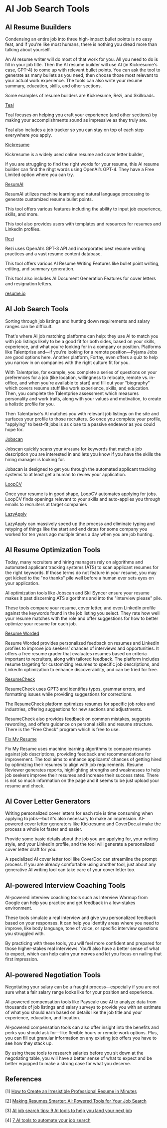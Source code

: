 # AI Job Search Tools


## AI Resume Buuilders

Condensing an entire job into three high-impact bullet points is no easy feat, and if you're like most humans, there is nothing you dread more than talking about yourself.

An AI resume writer  will do most of that work for you. All you need to do is fill in your job title. Then the AI resume builder will use AI (in Kickresume's case, GPT-4) to come up with relevant bullet points. You can ask the tool to generate as many bullets as you need, then choose those most relevant to your actual work experience. The tools can also write your resume summary, education, skills, and other sections.

Some examples of resume builders are Kickresume, Rezi, and Skillroads.


[Teal](https://www.tealhq.com/)

Teal focuses on helping you craft your experience (and other sections) by making your accomplishments sound as impressive as they truly are. 

Teal also includes a job tracker so you can stay on top of each step everywhere you apply.


[Kickresume](https://www.kickresume.com/en/)

Kickresume is a widely used online resume and cover letter builder, 

If you are struggling to find the right words for your resume, this AI resume builder can find the rihgt words using OpenAI’s GPT-4. They have a Free Limited option where you can try.


[ResumAI](https://www.wonsulting.ai/resumai)

ResumAI utilizes machine learning and natural language processing to generate customized resume bullet points. 

This tool offers various features including the ability to input job experience, skills, and more. 

This tool also provides users with templates and resources for resumes and LinkedIn profiles.


[Rezi](https://www.rezi.ai/)

Rezi uses OpenAI’s GPT-3 API and incorporates best resume writing practices and a vast resume content database. 

This tool offers various AI Resume Writing Features like bullet point writing, editing, and summary generation. 

This tool also includes AI Document Generation Features for cover letters and resignation letters.


[resume.io](https://resume.io/)


## AI Job Search Tools

Sorting through job listings and hunting down requirements and salary ranges can be difficult. 

That's where AI job matching platforms can help: they use AI to match you with job listings likely to be a good fit for both sides, based on your skills, experience, and what you're looking for in a company or position. Platforms like Talentprise and—if you're looking for a remote position—Pyjama Jobs are good options here. Another platform, Fortay, even offers a quiz to help you narrow in on companies with the right culture fit for you.

With Talentprise, for example, you complete a series of questions on your preferences for a job (like location, willingness to relocate, remote vs. in-office, and when you're available to start) and fill out your "biography" which covers resume stuff like work experience, skills, and education. Then, you complete the Talentprise assessment which measures personality and work traits, along with your values and motivation, to create a holistic profile for you.

Then Talentprise's AI matches you with relevant job listings on the site and surfaces your profile to those recruiters. So once you complete your profile, "applying" to best-fit jobs is as close to a passive endeavor as you could hope for.


[Jobscan](https://www.jobscan.co/lp/ats-resume)

Jobscan quickly scans your `#resume` for keywords that match a job description you are interested in and lets you know if you have the skills the hiring manager is looking for.

Jobscan is designed to get you through the automated applicant tracking systems to at least get a human to review your application. 


[LoopCV](https://www.loopcv.pro/)

Once your resume is in good shape, LoopCV automates applying for jobs. LoopCV finds openings relevant to your skills and auto-applies you through emails to recruiters at target companies


[LazyApply](https://lazyapply.com/)

LazyApply  can massively speed up the process and eliminate typing and retyping of things like the start and end dates for some company you worked for ten years ago multiple times a day when you are job hunting.


## AI Resume Optimization Tools

Today, many recruiters and hiring managers rely on algorithms and automated applicant tracking systems (ATS) to scan applicant resumes for the right keywords. If those terms do not feature in your resume, you may get kicked to the "no thanks" pile well before a human ever sets eyes on your application. 

AI optimization tools like Jobscan and SkillSyncer ensure your resume makes it past discerning ATS algorithms and into the "interview please" pile.

These tools compare your resume, cover letter, and even LinkedIn profile against the keywords found in the job listing you select. They rate how well your resume matches with the role and offer suggestions for how to better optimize your resume for each job.


[Resume Worded](https://resumeworded.com/)

Resume Worded provides personalized feedback on resumes and LinkedIn profiles to improve job seekers’ chances of interviews and opportunities. It offers a free resume grader that evaluates resumes based on criteria important to recruiters, along with tailored feedback. The platform includes resume targeting for customizing resumes to specific job descriptions, and LinkedIn optimization to enhance discoverability, and can be tried for free.


[ResumeCheck](https://resumecheck.net/)

ResumeCheck uses GPT3 and identifies typos, grammar errors, and formatting issues while providing suggestions for corrections. 

The ResumeCheck platform optimizes resumes for specific job roles and industries, offering suggestions for new sections and adjustments. 

ResumeCheck also provides feedback on common mistakes, suggests rewording, and offers guidance on personal skills and resume structure. There is the “Free Check” program which is free to use.


[Fix My Resume](https://www.fixmyresume.xyz/)

Fix My Resume uses machine learning algorithms to compare resumes against job descriptions, providing feedback and recommendations for improvement. The tool aims to enhance applicants’ chances of getting hired by optimizing their resumes to align with job requirements. Resume Reviewer generates reports, highlighting strengths and weaknesses to help job seekers improve their resumes and increase their success rates. There is not so much information on the page and it seems to be just upload your resume and check.




## AI Cover Letter Generators

Writing personalized cover letters for each role is time consuming when applying to jobs—but it's also necessary to make an impression. AI-powered cover letter generators like Kickresume and CoverDoc.ai make the process a whole lot faster and easier.

Provide some basic details about the job you are applying for, your writing style, and your LinkedIn profile, and the tool will generate a personalized cover letter draft for you. 

A specialized AI cover letter tool like CoverDoc can streamline the prompt process. If you are already comfortable using another tool, just about any generative AI writing tool can take care of your cover letter too.


## AI-powered Interview Coaching Tools

AI-powered interview coaching tools such as Interview Warmup from Google can help you practice and get feedback in a low-stakes environment.

These tools simulate a real interview and give you personalized feedback based on your responses. It can help you identify areas where you need to improve, like body language, tone of voice, or specific interview questions you struggled with.

By practicing with these tools, you will feel more confident and prepared for those higher-stakes real interviews. You'll also have a better sense of what to expect, which can help calm your nerves and let you focus on nailing that first impression.


## AI-powered Negotiation Tools

Negotiating your salary can be a fraught process—especially if you are not sure what a fair salary range looks like for your position and experience. 

AI-powered compensation tools like Payscale use AI to analyze data from thousands of job listings and salary surveys to provide you with an estimate of what you should earn based on details like the job title and your experience, education, and location. 

AI-powered compensation tools can also offer insight into the benefits and perks you should ask for—like flexible hours or remote work options. Plus, you can fill out granular information on any existing job offers you have to see how they stack up.

By using these tools to research salaries before you sit down at the negotiating table, you will have a better sense of what to expect and be better equipped to make a strong case for what you deserve.



## References

[1] [How to Create an Irresistible Professional Resume in Minutes](https://ishola.hashnode.dev/how-to-create-an-irresistible-professional-resume-in-minutes)

[2] [Making Resumes Smarter: AI-Powered Tools for Your Job Search](https://pub.towardsai.net/making-resumes-smarter-ai-powered-tools-for-your-job-search-3c819ad29c0d)

[3] [AI job search tips: 9 AI tools to help you land your next job](https://zapier.com/blog/ai-job-search/)

[4] [7 AI tools to automate your job search](https://www.linkedin.com/pulse/7-ai-tools-automate-your-job-search-anne-hunter)
